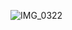 ![IMG_0322](https://github.com/farmJun/workout-farmJun/assets/101688752/1d3e112b-cb8e-473d-8e95-b00802296385)

